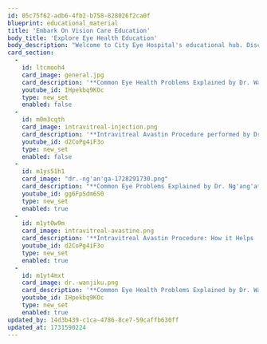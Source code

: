 ```yaml
---
id: 05c75f62-adb6-4fb2-b758-828026f2ca0f
blueprint: educational_material
title: 'Embark On Vision Care Education'
body_title: 'Explore Eye Health Education'
body_description: "Welcome to City Eye Hospital's educational hub. Discover valuable resources designed to enhance your knowledge about eye health. Whether you're a patient or a healthcare professional, empower yourself with essential information."
card_section:
  -
    id: ltcmooh4
    card_image: general.jpg
    card_description: '**Common Eye Health Problems Explained by Dr. Wanjiku | Expert Tips for Clear Vision. Watch now to keep your eyes healthy and strong!**'
    youtube_id: IHpekbq9KOc
    type: new_set
    enabled: false
  -
    id: m0m3cqth
    card_image: intravitreal-injection.png
    card_description: '**Intravitreal Avastin Procedure performed by Dr. Ohito, our expert cataract surgeon. How It Helps Preserve Vision | City Eye Hospital**'
    youtube_id: d2CoPg4iF3o
    type: new_set
    enabled: false
  -
    id: m1ys51h1
    card_image: "dr.-ng'an'ga-1728291730.png"
    card_description: "**Common Eye Problems Explained by Dr. Ng'ang'a**"
    youtube_id: gg6FpSdm6S0
    type: new_set
    enabled: true
  -
    id: m1yt0w9m
    card_image: intravitreal-avastine.png
    card_description: '**Intravitreal Avastin Procedure: How it Helps  Preserve Vision**'
    youtube_id: d2CoPg4iF3o
    type: new_set
    enabled: true
  -
    id: m1yt4mxt
    card_image: dr.-wanjiku.png
    card_description: '**Common Eye Health Problems Explained by Dr. Wanjiku | Expert Tips for Clear Vision**'
    youtube_id: IHpekbq9KOc
    type: new_set
    enabled: true
updated_by: 14d3b439-c1ca-4786-8ce7-59caffb630ff
updated_at: 1731590224
---
```

